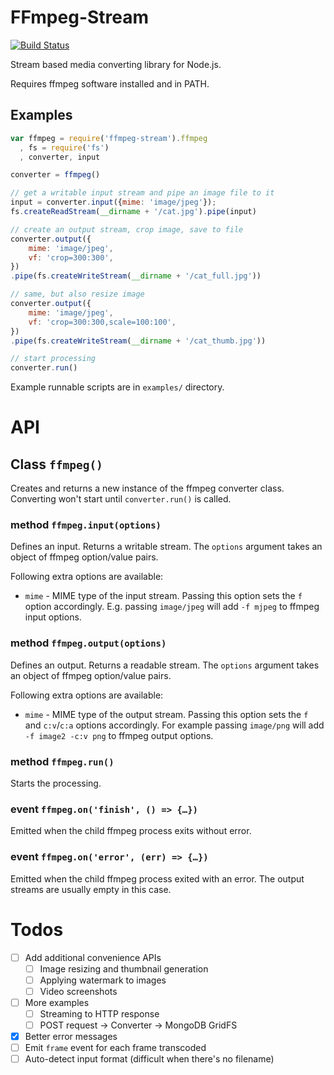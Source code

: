 # FFmpeg-Stream

[![Build Status](https://travis-ci.org/phaux/node-ffmpeg-stream.svg)](https://travis-ci.org/phaux/node-ffmpeg-stream)

Stream based media converting library for Node.js.

Requires ffmpeg software installed and in PATH.

## Examples

```js
var ffmpeg = require('ffmpeg-stream').ffmpeg
  , fs = require('fs')
  , converter, input

converter = ffmpeg()

// get a writable input stream and pipe an image file to it
input = converter.input({mime: 'image/jpeg'});
fs.createReadStream(__dirname + '/cat.jpg').pipe(input)

// create an output stream, crop image, save to file
converter.output({
	mime: 'image/jpeg',
	vf: 'crop=300:300',
})
.pipe(fs.createWriteStream(__dirname + '/cat_full.jpg'))

// same, but also resize image
converter.output({
	mime: 'image/jpeg',
	vf: 'crop=300:300,scale=100:100',
})
.pipe(fs.createWriteStream(__dirname + '/cat_thumb.jpg'))

// start processing
converter.run()
```

Example runnable scripts are in `examples/` directory.

# API

## Class `ffmpeg()`

Creates and returns a new instance of the ffmpeg converter class.
Converting won't start until `converter.run()` is called.

### method `ffmpeg.input(options)`

Defines an input.
Returns a writable stream.
The `options` argument takes an object of ffmpeg option/value pairs.

Following extra options are available:

-	`mime` - MIME type of the input stream.
	Passing this option sets the `f` option accordingly.
	E.g. passing `image/jpeg` will add `-f mjpeg` to ffmpeg input options.

### method `ffmpeg.output(options)`

Defines an output.
Returns a readable stream.
The `options` argument takes an object of ffmpeg option/value pairs.

Following extra options are available:

-	`mime` - MIME type of the output stream.
	Passing this option sets the `f` and `c:v`/`c:a` options accordingly.
	For example passing `image/png` will add `-f image2 -c:v png` to ffmpeg output options.

### method `ffmpeg.run()`

Starts the processing.

### event `ffmpeg.on('finish', () => {…})`

Emitted when the child ffmpeg process exits without error.

### event `ffmpeg.on('error', (err) => {…})`

Emitted when the child ffmpeg process exited with an error.
The output streams are usually empty in this case.

# Todos

-	[ ] Add additional convenience APIs
	-	[ ] Image resizing and thumbnail generation
	-	[ ] Applying watermark to images
	-	[ ] Video screenshots
-	[ ] More examples
	-	[ ] Streaming to HTTP response
	-	[ ] POST request -> Converter -> MongoDB GridFS
-	[x] Better error messages
-   [ ] Emit `frame` event for each frame transcoded
-	[ ] Auto-detect input format (difficult when there's no filename)
